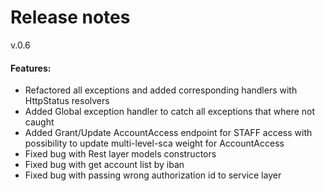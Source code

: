 # Release notes
v.0.6
#### Features:
* Refactored all exceptions and added corresponding handlers with HttpStatus resolvers
* Added Global exception handler to catch all exceptions that where not caught
* Added Grant/Update AccountAccess endpoint for STAFF access with possibility to update multi-level-sca weight for AccountAccess 
* Fixed bug with Rest layer models constructors
* Fixed bug with get account list by iban
* Fixed bug with passing wrong authorization id to service layer
